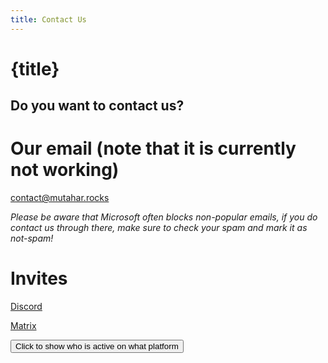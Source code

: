 ```yaml
---
title: Contact Us 
---
```

# {title}
## Do you want to contact us?

# Our email (note that it is currently not working)

<a href="mailto:contact@mutahar.rocks">contact@mutahar.rocks</a>
<p><i>Please be aware that Microsoft often blocks non-popular emails, if you do contact us through there, make sure to check your spam and mark it as not-spam!</i></p>

# Invites

<p><a href="https://discord.gg/26EG7fFtfS">Discord</a></p>

<p><a href="https://matrix.to/#/#mutatechtips:matrix.mutahar.rocks">Matrix</a></p>

<p id="Active"></p>

<button type="button" class="button" onclick='document.getElementById("Active").innerHTML = "Midou (Matrix) / Mrlerien (Discord) / Odyssey (Both)"'>Click to show who is active on what platform</button>

<p id="Activity"></p>